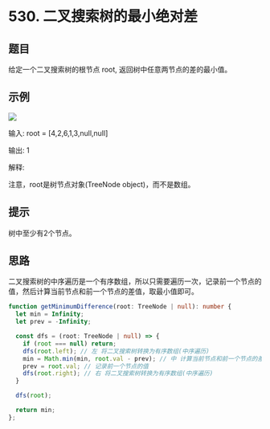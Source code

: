 # 530. 二叉搜索树的最小绝对差

## 题目

给定一个二叉搜索树的根节点 root, 返回树中任意两节点的差的最小值。

## 示例

<img src="https://assets.leetcode.com/uploads/2021/02/05/bst1.jpg"/>

<br/>

输入: root = [4,2,6,1,3,null,null]

输出: 1

解释:

注意，root是树节点对象(TreeNode object)，而不是数组。

## 提示

树中至少有2个节点。

## 思路

二叉搜索树的中序遍历是一个有序数组，所以只需要遍历一次，记录前一个节点的值，然后计算当前节点和前一个节点的差值，取最小值即可。

```ts
function getMinimumDifference(root: TreeNode | null): number {
  let min = Infinity;
  let prev = -Infinity;

  const dfs = (root: TreeNode | null) => {
    if (root === null) return;
    dfs(root.left); // 左 将二叉搜索树转换为有序数组(中序遍历)
    min = Math.min(min, root.val - prev); // 中 计算当前节点和前一个节点的差值，取最小值
    prev = root.val; // 记录前一个节点的值
    dfs(root.right); // 右 将二叉搜索树转换为有序数组(中序遍历)
  }

  dfs(root);

  return min;
};
```
